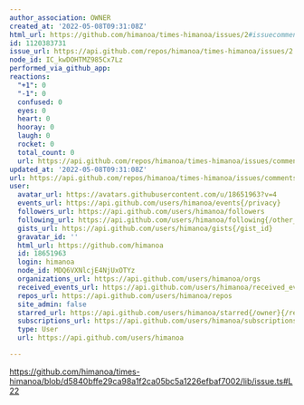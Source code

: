 ```yaml
---
author_association: OWNER
created_at: '2022-05-08T09:31:08Z'
html_url: https://github.com/himanoa/times-himanoa/issues/2#issuecomment-1120383731
id: 1120383731
issue_url: https://api.github.com/repos/himanoa/times-himanoa/issues/2
node_id: IC_kwDOHTMZ985Cx7Lz
performed_via_github_app: 
reactions:
  "+1": 0
  "-1": 0
  confused: 0
  eyes: 0
  heart: 0
  hooray: 0
  laugh: 0
  rocket: 0
  total_count: 0
  url: https://api.github.com/repos/himanoa/times-himanoa/issues/comments/1120383731/reactions
updated_at: '2022-05-08T09:31:08Z'
url: https://api.github.com/repos/himanoa/times-himanoa/issues/comments/1120383731
user:
  avatar_url: https://avatars.githubusercontent.com/u/18651963?v=4
  events_url: https://api.github.com/users/himanoa/events{/privacy}
  followers_url: https://api.github.com/users/himanoa/followers
  following_url: https://api.github.com/users/himanoa/following{/other_user}
  gists_url: https://api.github.com/users/himanoa/gists{/gist_id}
  gravatar_id: ''
  html_url: https://github.com/himanoa
  id: 18651963
  login: himanoa
  node_id: MDQ6VXNlcjE4NjUxOTYz
  organizations_url: https://api.github.com/users/himanoa/orgs
  received_events_url: https://api.github.com/users/himanoa/received_events
  repos_url: https://api.github.com/users/himanoa/repos
  site_admin: false
  starred_url: https://api.github.com/users/himanoa/starred{/owner}{/repo}
  subscriptions_url: https://api.github.com/users/himanoa/subscriptions
  type: User
  url: https://api.github.com/users/himanoa

---
```

https://github.com/himanoa/times-himanoa/blob/d5840bffe29ca98a1f2ca05bc5a1226efbaf7002/lib/issue.ts#L22